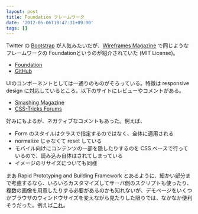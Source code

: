 ```yaml
---
layout: post
title: Foundation フレームワーク
date: '2012-05-06T19:47:31+09:00'
tags: []
---
```

Twitter の [Bootstrap](http://twitter.github.com/bootstrap/) が人気みたいだが、[Wireframes Magazine](http://wireframes.linowski.ca/2012/04/foundation/) で同じようなフレームワークの Foundationというのが紹介されていた (MIT License)。

- [Foundation](http://foundation.zurb.com/)
- [GitHub](https://github.com/zurb/foundation)

UIのコンポーネントとしては一通りのものがそろっている。特徴は responsive design に対応しているところ。以下のサイトにレビューやコメントがある。

- [Smashing Magazine](http://coding.smashingmagazine.com/2011/10/25/rapid-prototyping-for-any-device-with-foundation/)
- [CSS-Tricks Forums](http://css-tricks.com/forums/discussion/14293/anyone-using-foundation-from-zurb-yets/p1)

好みにもよるが、ネガティブなコメントもあった。例えば、

- Form のスタイルはクラスで指定するのではなく、全体に適用される
- normalize じゃなくて reset している
- モバイル向けにコンテンツの一部を隠したりするのを CSS ベースで行っているので、読み込み自体はされてしまっている
- イメージのリサイズについても同様

まあ Rapid Prototyping and Building Framework とあるように、細かい部分まで考慮するなら、いろいろカスタマイズしてサーバ側のスクリプトも使ったり、複数の画像を用意したりする必要があるのかも知れないが、デモページをいくつかブラウザのウィンドウサイズを変えながら見たりした限りでは、なかなか便利そうだった。例えば[これ](http://foundation.zurb.com/mobile-example3.php)。
